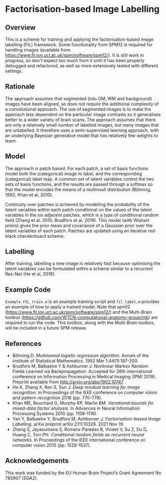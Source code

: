 # Factorisation-based Image Labelling
## Overview
This is a scheme for training and applying the factorisation-based image labelling (FIL) framework. Some functionality from SPM12 is required for handling images (available from https://www.fil.ion.ucl.ac.uk/spm/software/spm12/). It is still work in progress, so don't expect too much from it until it has been properly debugged and refactored, as well as more extensively tested with different settings.

## Rationale
The approach assumes that segmented (into GM, WM and background) images have been aligned, so does not require the additional complexity of a convolutional approach.
The use of segmented images is to make the approach less dependent on the particular image contrasts so it generalises better to a wider variety of brain scans.
The approach assumes that there are only a relatively small number of labelled images, but many images that are unlabelled.  It therefore uses a semi-supervised learning approach, with an underlying Bayesian generative model that has relatively few weights to learn.

## Model
The approach is patch based. For each patch, a set of basis functions model both the (categorical) image to label, and the corresponding (categorical) label map.  A common set of latent variables control the two sets of basis functions, and the results are passed through a softmax so that the model encodes the means of a multinouli distribution (Böhning, 1992; Khan et al, 2010).

Continuity over patches is achieved by modelling the probability of the latent variables within each patch conditional on the values of the latent variables in the six adjacent patches, which is a type of conditional random field (Zhang et al, 2015; Brudfors et al, 2019).  This model (with Wishart priors) gives the prior mean and covariance of a Gaussian prior over the latent variables of each patch.  Patches are updated using an iterative red-black checkerboard scheme.

## Labelling
After training, labelling a new image is relatively fast because optimising the latent variables can be formulated within a scheme similar to a recurrent Res-Net (He et al, 2016).

## Example Code
`Example_FIL_train.m` is an example training script and `fil_label.m` provides an example of how to apply a trained model.  Note that spm12 (https://www.fil.ion.ucl.ac.uk/spm/software/spm12/) and the Multi-Brain toolbox (https://github.com/WTCN-computational-anatomy-group/mb) are required to run the code. This toolbox, along with the Multi-Brain toolbox, will be included in a future SPM release.

## References
* Böhning D. _Multinomial logistic regression algorithm_. Annals of the institute of Statistical Mathematics. 1992 Mar 1;44(1):197-200.
* Brudfors M, Balbastre Y & Ashburner J. Nonlinear Markov Random Fields Learned via Backpropagation. Accepted for 26th international conference on Information Processing in Medical Imaging (IPMI 2019). Preprint available from http://arxiv.org/abs/1902.10747 .
* He K, Zhang X, Ren S, Sun J. _Deep residual learning for image recognition_. In Proceedings of the IEEE conference on computer vision and pattern recognition 2016 (pp. 770-778).
* Khan ME, Bouchard G, Murphy KP, Marlin BM. _Variational bounds for mixed-data factor analysis_. In Advances in Neural Information Processing Systems 2010 (pp. 1108-1116).
* Yan Y, Balbastre Y, Brudfors M, Ashburner J. _Factorisation-based Image Labelling_. arXiv preprint arXiv:2111.10326. 2021 Nov 19.
* Zheng S, Jayasumana S, Romera-Paredes B, Vineet V, Su Z, Du D, Huang C, Torr PH. _Conditional random fields as recurrent neural networks_. In Proceedings of the IEEE international conference on computer vision 2015 (pp. 1529-1537).

## Acknowledgements
This work was funded by the EU Human Brain Project’s Grant Agreement No 785907 (SGA2).

